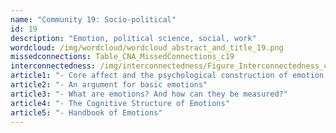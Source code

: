 ```yaml
---
name: "Community 19: Socio-political"
id: 19
description: "Emotion, political science, social, work"
wordcloud: /img/wordcloud/wordcloud_abstract_and_title_19.png
missedconnections: Table_CNA_MissedConnections_c19
interconnectedness: /img/interconnectedness/Figure_Interconnectedness_c19.png
article1: "- Core affect and the psychological construction of emotion."
article2: "- An argument for basic emotions"
article3: "- What are emotions? And how can they be measured?"
article4: "- The Cognitive Structure of Emotions"
article5: "- Handbook of Emotions"
---
```

